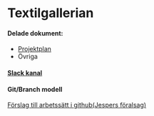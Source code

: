 Textilgallerian
==============
<h4>Delade dokument: </h4>

<ul>
  <li>
    <a href="https://docs.google.com/a/student.lnu.se/document/d/1-lk_o0Tk0QJsqbEFMcBn8KszAta8ae4ji2ouGwG9aEw/edit#"
     target="_blank">
    Projektplan</a>
  </li>
  <li>
    Övriga
  </li>
</ul>


<h4>
  <a href="https://wp2013.slack.com/messages/textilgallerian/"
   target="_blank">Slack kanal<a/>
</h4>
<h4>Git/Branch modell</h4>
<a href="http://nvie.com/posts/a-successful-git-branching-model/"
 target="_blank">Förslag till arbetssätt i github(Jespers föralsag)
</a>


